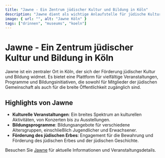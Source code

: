 ```yaml
---
title: "Jawne - Ein Zentrum jüdischer Kultur und Bildung in Köln"
description: "Jawne dient als wichtige Anlaufstelle für jüdische Kultur und Bildung in Köln, mit einem breiten Angebot an Veranstaltungen, Programmen und Bildungsinitiativen."
image: { url: "", alt: "Jawne Köln" }
tags: ["drinnen", "museums", "koeln"]
---
```


# Jawne - Ein Zentrum jüdischer Kultur und Bildung in Köln

Jawne ist ein zentraler Ort in Köln, der sich der Förderung jüdischer Kultur und Bildung widmet. Es bietet eine Plattform für vielfältige Veranstaltungen, Programme und Bildungsinitiativen, die sowohl für Mitglieder der jüdischen Gemeinschaft als auch für die breite Öffentlichkeit zugänglich sind.

## Highlights von Jawne

- **Kulturelle Veranstaltungen**: Ein breites Spektrum an kulturellen Aktivitäten, von Konzerten bis zu Ausstellungen.
- **Bildungsprogramme**: Bildungsangebote für verschiedene Altersgruppen, einschließlich Jugendlicher und Erwachsener.
- **Förderung des jüdischen Erbes**: Engagement für die Bewahrung und Förderung des jüdischen Erbes und der jüdischen Geschichte.

Besuchen Sie [Jawne](https://www.jawne.de) für aktuelle Informationen und Veranstaltungsdetails.
